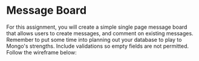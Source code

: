 # Message Board

For this assignment, you will create a simple single page message board that allows users to create messages, and comment on existing messages. Remember to put some time into planning out your database to play to Mongo's strengths. Include validations so empty fields are not permitted. Follow the wireframe below:
